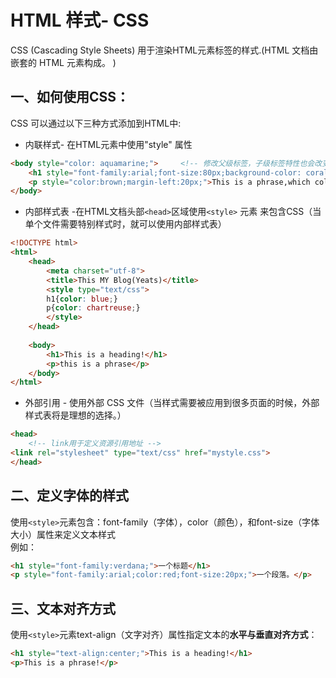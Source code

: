 # HTML 样式- CSS
CSS (Cascading Style Sheets) 用于渲染HTML元素标签的样式.(HTML 文档由嵌套的 HTML 元素构成。 )


## 一、如何使用CSS：
CSS 可以通过以下三种方式添加到HTML中:

* 内联样式- 在HTML元素中使用"style" 属性
```html
<body style="color: aquamarine;">     <!-- 修改父级标签，子级标签特性也会改变 -->
    <h1 style="font-family:arial;font-size:80px;background-color: coral;">This is a heading!</h1>
    <p style="color:brown;margin-left:20px;">This is a phrase,which color is brown and margin-left is 20px</p> <!-- 改变了段落的颜色和左外边距 -->
</body>
```
* 内部样式表 -在HTML文档头部` <head> `区域使用`<style>` 元素 来包含CSS（当单个文件需要特别样式时，就可以使用内部样式表）
```html
<!DOCTYPE html>
<html>
    <head>
        <meta charset="utf-8">
        <title>This MY Blog(Yeats)</title>
        <style type="text/css">
        h1{color: blue;}
        p{color: chartreuse;}
        </style>
    </head>
    
    <body>
        <h1>This is a heading!</h1>
        <p>this is a phrase</p>
    </body>
</html>
```

* 外部引用 - 使用外部 CSS 文件（当样式需要被应用到很多页面的时候，外部样式表将是理想的选择。）
```html
<head>
    <!-- link用于定义资源引用地址 -->
<link rel="stylesheet" type="text/css" href="mystyle.css">  
</head>
```



## 二、定义字体的样式
使用`<style>`元素包含：font-family（字体），color（颜色），和font-size（字体大小）属性来定义文本样式  
例如：  
```html
<h1 style="font-family:verdana;">一个标题</h1>
<p style="font-family:arial;color:red;font-size:20px;">一个段落。</p>
```

## 三、文本对齐方式
使用`<style>`元素text-align（文字对齐）属性指定文本的**水平与垂直对齐方式**：  
```html
<h1 style="text-align:center;">This is a heading!</h1>
<p>This is a phrase!</p>
```
